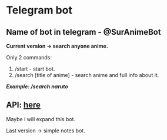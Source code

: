 # Telegram bot

## Name of bot in telegram - @SurAnimeBot

**Current version -> search anyone anime.**

Only 2 commands:

1. /start - start bot.
2. /search [title of anime] - search anime and full info about it.

***Example: /search naruto***

## API: [here](https://kitsu.io/api/edge/anime)

Maybe i will expand this bot.

Last version -> simple notes bot.
